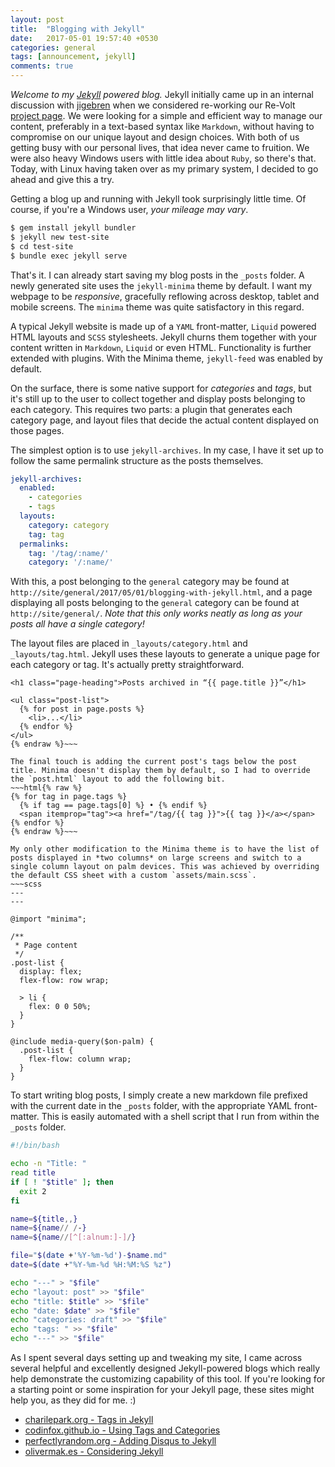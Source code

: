 ```yaml
---
layout: post
title:  "Blogging with Jekyll"
date:   2017-05-01 19:57:40 +0530
categories: general
tags: [announcement, jekyll]
comments: true
---
```


*Welcome to my [Jekyll] powered blog.* Jekyll initially came up in an internal discussion with [jigebren] when we considered re-working our Re-Volt [project page](http://rv12.revoltzone.net/). We were looking for a simple and efficient way to manage our content, preferably in a text-based syntax like `Markdown`, without having to compromise on our unique layout and design choices. With both of us getting busy with our personal lives, that idea never came to fruition. We were also heavy Windows users with little idea about `Ruby`, so there's that. Today, with Linux having taken over as my primary system, I decided to go ahead and give this a try.

Getting a blog up and running with Jekyll took surprisingly little time. Of course, if you're a Windows user, *your mileage may vary*.
~~~bash
$ gem install jekyll bundler
$ jekyll new test-site
$ cd test-site
$ bundle exec jekyll serve
~~~
That's it. I can already start saving my blog posts in the `_posts` folder. A newly generated site uses the `jekyll-minima` theme by default. I want my webpage to be *responsive*, gracefully reflowing across desktop, tablet and mobile screens. The `minima` theme was quite satisfactory in this regard.

A typical Jekyll website is made up of a `YAML` front-matter, `Liquid` powered HTML layouts and `SCSS` stylesheets. Jekyll churns them together with your content written in `Markdown`, `Liquid` or even HTML. Functionality is further extended with plugins. With the Minima theme, `jekyll-feed` was enabled by default.

On the surface, there is some native support for *categories* and *tags*, but it's still up to the user to collect together and display posts belonging to each category. This requires two parts: a plugin that generates each category page, and layout files that decide the actual content displayed on those pages.

The simplest option is to use `jekyll-archives`. In my case, I have it set up to follow the same permalink structure as the posts themselves.
~~~yaml
jekyll-archives:
  enabled:
    - categories
    - tags
  layouts:
    category: category
    tag: tag
  permalinks:
    tag: '/tag/:name/'
    category: '/:name/'
~~~
With this, a post belonging to the `general` category may be found at `http://site/general/2017/05/01/blogging-with-jekyll.html`, and a page displaying all posts belonging to the `general` category can be found at `http://site/general/`. *Note that this only works neatly as long as your posts all have a single category!*

The layout files are placed in `_layouts/category.html` and `_layouts/tag.html`. Jekyll uses these layouts to generate a unique page for each category or tag. It's actually pretty straightforward.
~~~html{% raw %}
<h1 class="page-heading">Posts archived in “{{ page.title }}”</h1>

<ul class="post-list">
  {% for post in page.posts %}
    <li>...</li>
  {% endfor %}
</ul>
{% endraw %}~~~

The final touch is adding the current post's tags below the post title. Minima doesn't display them by default, so I had to override the `post.html` layout to add the following bit.
~~~html{% raw %}
{% for tag in page.tags %}
  {% if tag == page.tags[0] %} • {% endif %}
  <span itemprop="tag"><a href="/tag/{{ tag }}">{{ tag }}</a></span>
{% endfor %}
{% endraw %}~~~

My only other modification to the Minima theme is to have the list of posts displayed in *two columns* on large screens and switch to a single column layout on palm devices. This was achieved by overriding the default CSS sheet with a custom `assets/main.scss`.
~~~scss
---
---

@import "minima";

/**
 * Page content
 */
.post-list {
  display: flex;
  flex-flow: row wrap;

  > li {
    flex: 0 0 50%;
  }
}

@include media-query($on-palm) {
  .post-list {
    flex-flow: column wrap;
  }
}
~~~

To start writing blog posts, I simply create a new markdown file prefixed with the current date in the `_posts` folder, with the appropriate YAML front-matter. This is easily automated with a shell script that I run from within the `_posts` folder.
~~~bash
#!/bin/bash

echo -n "Title: "
read title
if [ ! "$title" ]; then
  exit 2
fi

name=${title,,}
name=${name// /-}
name=${name//[^[:alnum:]-]/}

file="$(date +'%Y-%m-%d')-$name.md"
date=$(date +"%Y-%m-%d %H:%M:%S %z")

echo "---" > "$file"
echo "layout: post" >> "$file"
echo "title: $title" >> "$file"
echo "date: $date" >> "$file"
echo "categories: draft" >> "$file"
echo "tags: " >> "$file"
echo "---" >> "$file"
~~~

As I spent several days setting up and tweaking my site, I came across several helpful and excellently designed Jekyll-powered blogs which really help demonstrate the customizing capability of this tool. If you're looking for a starting point or some inspiration for your Jekyll page, these sites might help you, as they did for me. :)

- [charilepark.org - Tags in Jekyll](http://charliepark.org/tags-in-jekyll/)
- [codinfox.github.io - Using Tags and Categories](http://codinfox.github.io/dev/2015/03/06/use-tags-and-categories-in-your-jekyll-based-github-pages/)
- [perfectlyrandom.org - Adding Disqus to Jekyll](http://www.perfectlyrandom.org/2014/06/29/adding-disqus-to-your-jekyll-powered-github-pages/)
- [olivermak.es - Considering Jekyll](https://olivermak.es/2016/03/consider-jekyll/)

[Jekyll]: https://jekyllrb.com/
[jigebren]: http://jigebren.free.fr/
